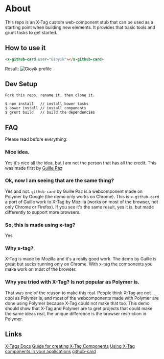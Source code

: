 # About

This repo is an X-Tag custom web-component stub that can be used as a starting point when building new elements.  It provides that basic tools and grunt tasks to get started.

## How to use it
``` html
<x-github-card user="Gioyik"></x-github-card>
```

Result:
![Gioyik profile](demo/example.png)

## Dev Setup
```
Fork this repo, rename it, then clone it.

$ npm install	// install bower tasks
$ bower install	// install components
$ grunt build   // build the dependencies
```

## FAQ
Please read before everything:

### Nice idea.
Yes it's nice all the idea, but I am not the person that has all the credit. This was made first by [Guille Paz](https://github.com/pazguille/github-card)

### Ok, now I am seeing that are the same thing?
Yes and not. `github-card` by Guille Paz is a webcomponent made on Polymer by Google (the demo only works on Chrome). This is `x-github-card` a port of Guille work to X-Tag by Mozilla (works on most of the browser, not only Chrome or Firefox). If you see it's the same result, yes it is, but made differently to support more browsers.

### So, this is made using x-tag?
Yes

### Why x-tag?
X-Tag is made by Mozilla and it's a really good work. The demo by Guille is great but sucks running only on Chrome. With x-tag the components you make work on most of the browser.

### Why you tried with X-Tag? Is not popular as Polymer is.
That was one of the reason to make this real. People think X-Tag are not cool as Polymer is, and most of the webcomponents made with Polymer are done using Polymer because X-Tag could not make that too. This demo should show that X-Tag and Polymer are to gret projects that could make the same ideas real, the unique difference is the browser restriction in Polymer.

## Links
[X-Tags Docs](http://x-tags.org/docs)
[Guide for creating X-Tag Components](https://github.com/x-tag/core/wiki/Creating-X-Tag-Components)
[Using X-Tag components in your applications](https://github.com/x-tag/core/wiki/Using-our-Web-Components-in-Your-Application)
[github-card](https://github.com/pazguille/github-card)